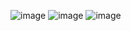 ![image](https://github.com/Ayanabha1/6-Companies-30-Days-Challenge/assets/63809278/c50d46b2-426a-415a-817e-37f43aadabbf)
![image](https://github.com/Ayanabha1/6-Companies-30-Days-Challenge/assets/63809278/b6e92331-e580-493d-82bb-82f0d795afe4)
![image](https://github.com/Ayanabha1/6-Companies-30-Days-Challenge/assets/63809278/076bb46d-47cc-4e7e-b30a-e6ab6c4de205)
